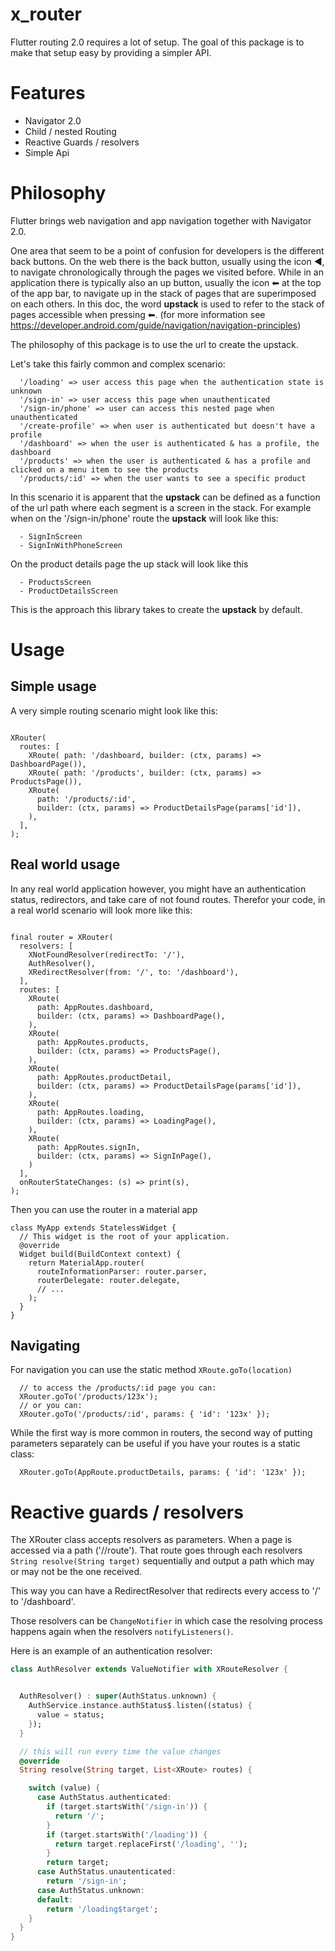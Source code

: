 # x_router

Flutter routing 2.0 requires a lot of setup. The goal of this package is to make that setup easy by providing a simpler API.

# Features

  - Navigator 2.0
  - Child / nested Routing
  - Reactive Guards / resolvers
  - Simple Api


# Philosophy

Flutter brings web navigation and app navigation together with Navigator 2.0. 

One area that seem to be a point of confusion for developers is the different back buttons. On the web there is the back button, usually using the icon ◀, to navigate chronologically through the pages we visited before. While in an application there is typically also an up button, usually the icon ⬅ at the top of the app bar, to navigate up in the stack of pages that are superimposed on each others. In this doc, the word **upstack** is used to refer to the stack of pages accessible when pressing ⬅.
(for more information see https://developer.android.com/guide/navigation/navigation-principles)

The philosophy of this package is to use the url to create the upstack. 

Let's take this fairly common and complex scenario:

```
  '/loading' => user access this page when the authentication state is unknown
  '/sign-in' => user access this page when unauthenticated
  '/sign-in/phone' => user can access this nested page when unauthenticated 
  '/create-profile' => when user is authenticated but doesn't have a profile 
  '/dashboard' => when the user is authenticated & has a profile, the dashboard
  '/products' => when the user is authenticated & has a profile and clicked on a menu item to see the products
  '/products/:id' => when the user wants to see a specific product
```

In this scenario it is apparent that the **upstack** can be defined as a function of the url path where each segment is a screen in the stack.
For example when on the '/sign-in/phone' route the **upstack** will look like this:

```
  - SignInScreen
  - SignInWithPhoneScreen
```

On the product details page the up stack will look like this

```
  - ProductsScreen
  - ProductDetailsScreen
```

This is the approach this library takes to create the **upstack** by default.

# Usage

## Simple usage

A very simple routing scenario might look like this:

```

XRouter(
  routes: [
    XRoute( path: '/dashboard, builder: (ctx, params) => DashboardPage()),
    XRoute( path: '/products', builder: (ctx, params) => ProductsPage()),
    XRoute(
      path: '/products/:id',
      builder: (ctx, params) => ProductDetailsPage(params['id']),
    ),
  ],
);
```

## Real world usage

In any real world application however, you might have an authentication status, redirectors, and take care of not found routes. Therefor your code, in a real world scenario will look more like this:

```

final router = XRouter(
  resolvers: [
    XNotFoundResolver(redirectTo: '/'),
    AuthResolver(),
    XRedirectResolver(from: '/', to: '/dashboard'),
  ],
  routes: [
    XRoute(
      path: AppRoutes.dashboard,
      builder: (ctx, params) => DashboardPage(),
    ),
    XRoute(
      path: AppRoutes.products,
      builder: (ctx, params) => ProductsPage(),
    ),
    XRoute(
      path: AppRoutes.productDetail,
      builder: (ctx, params) => ProductDetailsPage(params['id']),
    ),
    XRoute(
      path: AppRoutes.loading,
      builder: (ctx, params) => LoadingPage(),
    ),
    XRoute(
      path: AppRoutes.signIn,
      builder: (ctx, params) => SignInPage(),
    )
  ],
  onRouterStateChanges: (s) => print(s),
);
```

Then you can use the router in a material app


```
class MyApp extends StatelessWidget {
  // This widget is the root of your application.
  @override
  Widget build(BuildContext context) {
    return MaterialApp.router(
      routeInformationParser: router.parser,
      routerDelegate: router.delegate,
      // ...
    );
  }
}
```


## Navigating

For navigation you can use the static method `XRoute.goTo(location)`

```
  // to access the /products/:id page you can:
  XRouter.goTo('/products/123x');
  // or you can:
  XRouter.goTo('/products/:id', params: { 'id': '123x' });
```

While the first way is more common in routers, the second way of putting parameters separately can be useful if you have your routes
is a static class:

```
  XRouter.goTo(AppRoute.productDetails, params: { 'id': '123x' });
```


# Reactive guards / resolvers


The XRouter class accepts resolvers as parameters. When a page is accessed via a path ('//route'). That route goes through each resolvers `String resolve(String target)` sequentially and output a path which may or may not be the one received.

This way you can have a RedirectResolver that redirects every access to '/' to '/dashboard'.

Those resolvers can be `ChangeNotifier` in which case the resolving process happens again when the resolvers `notifyListeners()`.

Here is an example of an authentication resolver:

```dart
class AuthResolver extends ValueNotifier with XRouteResolver {


  AuthResolver() : super(AuthStatus.unknown) {
    AuthService.instance.authStatus$.listen((status) {
      value = status;
    });
  }

  // this will run every time the value changes
  @override
  String resolve(String target, List<XRoute> routes) {

    switch (value) {
      case AuthStatus.authenticated:
        if (target.startsWith('/sign-in')) {
          return '/';
        }
        if (target.startsWith('/loading')) {
          return target.replaceFirst('/loading', '');
        }
        return target;
      case AuthStatus.unautenticated:
        return '/sign-in';
      case AuthStatus.unknown:
      default:
        return '/loading$target';
    }
  }
}

```